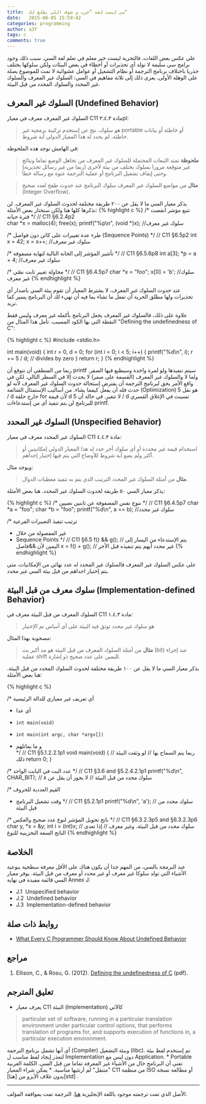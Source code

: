 ```yaml
---
title:  سي ليست لغة ”جرب و شوف اللي يطلع لك“
date:   2015-06-05 15:59:42
categories: programming
author: a3f
tags: c
comments: true
---
```


على عكس بعض اللغات، فالتجربة ليست خير معلم في تعلم لغة السي. سبب ذلك وجود برامج سي سليمة لا تولد أي تحذيرات أو أخطاء في بعض البيئات ولكن سلوكها يختلف جذريا باختلاف برنامج الترجمة أو نظام التشغيل أو عوامل عشوائية لا تمت للموضوع بصلة على الوهلة الأولى.
يعزى ذلك إلى ثلاثة مفاهيم في السي: السلوك غير المعرف والسلوك غير المحدد والسلوك المحدد من قبل البيئة.


## السلوك غير المعرف (Undefined Behavior)

السلوك غير المعرف معرف في معيار C11 مادة ٣.٤.٣&rlm;pl:

> هو سلوك، نتج عن إستخدم تركيبة برمجية غير portable أو خاطئة أو بيانات خاطئة، لم يحدد له هذا المعيار الدولي أية شروط.

في الهامش توجد هذه الملحوظة:

> <strong>ملحوظة</strong> تمتد التبعات المحتملة للسلوك غير المعرف من تجاهل الوضع تماما ونتائج غير متوقعة مرورا بسلوك يختلف من بيئة لأخرى (ربما من غير رسائل تحذيرية) وحتى إيقاف تشغيل البرنامج أو عملية الترجمة عنوة مع رسالة خطأ.

> <strong>مثال</strong> من مواضع السلوك غير المعرف سلوك البرنامج عند حدوث طفح لعدد صحيح (Integer Overflow).

يذكر معيار السي ما لا يقل عن ٢٠٠ طريقة مختلفة لحدوث السلوك غير المعرف. لن نذكرها كلها هنا ولكن سنختار بعض الأمثلة: 
{% highlight c %}
/* تتبع مؤشر انقضت فترة حياته */
// C11 §6.2.4p2    
char *x = malloc(4); 
free(x); 
printf("%p\n", (void *)x); //سلوك غير معرف 

/* طرء عدة تغييرات على كائن دون فواصل (Sequence Points) */
// C11 §6.5p2
int x = 42; 
x = x++; //سلوك غير معرف 
 
/* تأشير المؤشر إلى الخانة التالية لنهاية مصفوفة */
// C11 §6.5.6p8
int a[3];
*p = a + 4; //سلوك غير معرف 
 
/* محاولة تغيير ثابت نصّي */
// C11 §6.4.5p7
char *x = "foo";
x[0] = 'b';  //سلوك غير معرف 
{% endhighlight %}


عند حدوث السلوك غير المعرف، لا يشترط المعيار أن تقوم بيئة السي باصدار أي تحذيرات ولها مطلق الحرية أن تفعل ما تشاء بما فيه أن تهيء لك أن البرنامج يسير كما تريد.

علاوة على ذلك، فالسلوك غير المعرف يجعل البرنامج بأكمله غير معرف وليس فقط النقطة التي بها الكود المسبب. تأمل هذا المثال من "Defining the undefinedness of C":

{% highlight c %}
#include <stdio.h>


int main(void) {
    int r = 0, d = 0;
    for (int i = 0; i < 5; i++) {
        printf("%d\n", i);
        r += 5 / d; // divides by zero
    }
    return r;
}
{% endhighlight %}

ربما من المنطقي أن نتوقع أن printf سيتم تنفيذها ولو لمرة واحدة وسيطبع فيها الصفر. ولما لا والسلوك غير المعرف (القسمة على صفر) لا يحدث إلا في السطر التالي. لكن في واقع الأمر يحق لبرنامج الترجمة أن يفترض إستحالة حدوث السلوك غير المعرف لأنه لو حدث فله أن يفعل كيفما يشاء.
من أساليب الإستمثال الشائعة (Optimization) هو نقل 5 / d خارج حلقة for لأن قيمة d لا تتغير. في حالة أن 5 / d تسببت في الإغلاق القسري للبرنامج لن يتم تنفيذ أي من إستدعاءات printf.

## السلوك غير المحدد (Unspecified Behavior)
 
السلوك غير المحدد معرف في معيار C11 مادة ٤.٤.٣&rlm;:

> استخدام قيمة غير محددة أو أي سلوك أخر حدد له هذا المعيار الدولي إمكانيتين أو أكثر ولم يضع أية شروط للأوضاع التي يتم فيها إختيار إحداهم.

ويوجد مثال:

> <strong>مثال</strong> من أمثلة السلوك غير المحدد الترتيب الذي يتم به تنفيذ معطيات الدوال.

يذكر معيار السي ٥٠ طريقة لحدوث السلوك غير المحدد. هنا بعض الأمثلة:

{% highlight c %}
/* نتوج نفس المصفوفة عن ثابتين نصيين */
// C11 §6.4.5p7
char *a = "foo";
char *b = "foo";
printf("%d\n", a == b); //سلوك غير محدد 
    
/* ترتيب تنفيذ التعبيرات الفرعية 
 * غير المفصولة من خلال 
 * Sequence Points */
// C11 §6.5
f() && g(); // يتم الإستدعاء من اليسار إلى اليمين لأن &&فاصل 
x = f() + g(); // غير محدد أيهم يتم تنفيذه قبل الأخر
{% endhighlight %}

على عكس السلوك غير المعرف فالسلوك غير المحدد له عدد نهائي من الإمكانيات. متى يتم إختيار احداهم من قبل بيئة السي غير محدد.

## سلوك معرف من قبل البيئة (Implementation-defined Behavior)

السلوك المعرف من قبل البيئة معرف في C11 مادة ١.٤.٣&rlm;:

> هو سلوك غير محدد توثق فيه البيئة على أي أساس تم الإختيار

مصحوبة بهذا المثال:

> <strong>مثال</strong> من أمثلة السلوك المعرف من قبل البيئة هو مد أكبر بت (bit) عند إجراء عملية shift لليمين على عدد صحيح ذو إشارة.

يذكر معيار السي ما لا يقل عن ١٠٠ طريقة مختلفة لحدوث السلوك المحدد من قبل البيئة. هنا بعض الأمثلة:

{% highlight c %}

/* أي تعريف غير معياري للدالة الرئيسية
 * أي عدا
 *     int main(void)
 *     int main(int argc, char *argv[])
 * و ما يماثلهم  
 */
// C11 §5.1.2.2.1p1
void main(void) { // ربما يتم السماح بها
                  // لو وثقت البيئة ذلك 
    return 0;
} 
    
/* عدد البت في البايت الواحد */
// C11 §3.6 and §5.2.4.2.1p1
printf("%d\n", CHAR_BIT); // سلوك محدد من قبل البيئة
                          // لا يجوز أن يقل عن ٨

/* القيم العددية للحروف 
 * وقت تشغيل البرنامج 
 */
// C11 §5.2.1p1
printf("%d\n", 'a'); // سلوك محدد من قبل البيئة 
    
/* ناتج تحويل المؤشر لنوع عدد صحيح والعكس */
// C11 §6.3.2.3p5 and §6.3.2.3p6
char y, *x = &y;
int i = (int)x; // سلوك محدد من قبل البيئة. وغير معرف 
                // إذا تعدى الناتج السعة التخزينية للنوع 
{% endhighlight %}

## الخلاصة

عند البرمجة بالسي، من المهم جدا أن يكون هناك على الأقل معرفة سطحية بنوعية الأشياء التي تولد سلوكا غير معرف أو غير محدد أو معرف من قبل البيئة. يوفر معيار السي قائمة مفيدة في نهاية Annex J:

* J.1 &rlm; Unspecified behavior
* J.2 &rlm; Undefined behavior
* J.3 &rlm; Implementation-defined behavior

## روابط ذات صلة
* [What Every C Programmer Should Know About Undefined Behavior][llvm-blog]

## مراجع
1. Ellison, C., & Rosu, G. (2012). [Defining the undefinedness of C][def-undef-c] (pdf).

## تعليق المترجم
* يعرف معيار C11 البيئة (Implementation) كالآتي
<blockquote style="direction:ltr;text-align:left;">
particular set of software, running in a particular translation environment under particular control options, that performs translation of programs for, and supports execution of functions in, a particular execution environment.
</blockquote>
أي أنها تشمل برنامج الترجمة (Compiler) وبيئة التشغيل (libc). تم إستخدم لفظ بيئة لتعذر إيجاد لفظ مناسب ل Implementation دون لبس مع Application.
* Portable تعني أن البرنامج خال من الأشياء غير المعرفة تماما من قبل السي. الكلمة العربية "متنقل" لم أرتئيها مناسبة.
* يمكن شراء المعيار C11 من منظمة ISO أو مطالعة نسخة بدون غلاف الأيزو من [هنا][std] .

-----
الأصل الذي تمت ترجمته موجود باللغة الإنجليزية [هنا][chris].
الترجمة تمت بموافقة المؤلف.

[llvm-blog]: 	http://blog.llvm.org/2011/05/what-every-c-programmer-should-know.html
[def-undef-c]:  https://www.ideals.illinois.edu/bitstream/handle/2142/30780/ellison-rosu-2012-tr.pdf 
[std]:			http://a3f.at/std/c11.txt
[chris]:		http://ramblings.implicit.net/posts/2014/4/20/c-is-not-a-try-it-and-see-language
